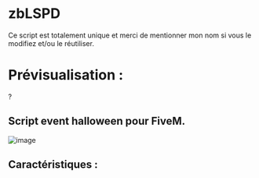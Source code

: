 # zbLSPD

Ce script est totalement unique et merci de mentionner mon nom si vous le modifiez et/ou le réutiliser.

# Prévisualisation :

?

## Script event halloween pour FiveM. 

![image](https://i.ibb.co/nmfkxnT/background.png)

## Caractéristiques :
